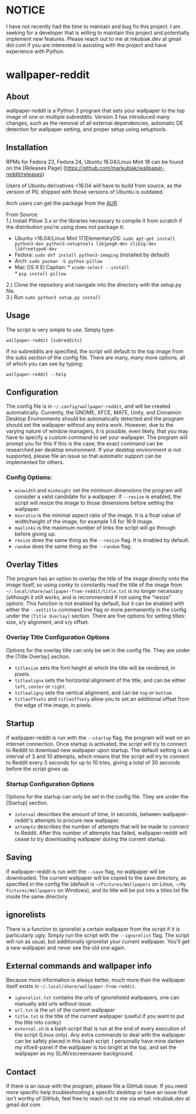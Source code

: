 # NOTICE  
I have not recently had the time to maintain and bug fix this project. I am seeking for a developer that is willing to maintain this project and potentially implement new features. Please reach out to me at mkubiak.dev at gmail dot com if you are interested in assisting with the project and have experience with Python.  

# wallpaper-reddit
## About
wallpaper-reddit is a Python 3 program that sets your wallpaper to the top image of one or multiple subreddits.  Version 3 has introduced many changes, such as the removal of all external dependencies, automatic DE detection for wallpaper setting, and proper setup using setuptools.  

## Installation
RPMs for Fedora 23, Fedora 24, Ubuntu 16.04/Linux Mint 18 can be found on the [Releases Page] (https://github.com/markubiak/wallpaper-reddit/releases)  

Users of Ubuntu derivatives <16.04 will have to build from source, as the version of PIL shipped with those versions of Ubuntu is outdated.  

Arch users can get the package from the [AUR](https://aur.archlinux.org/packages/wallpaper-reddit-git/)  

From Source:  
1.) Install Pillow 3.x or the libraries necessary to compile it from scratch if the distribution you're using does not package it:  
   - Ubuntu <16.04/Linux Mint 17/ElementaryOS: `sudo apt-get install python3-dev python3-setuptools libjpeg8-dev zlib1g-dev libfreetype6-dev`  
   - Fedora: `sudo dnf install python3-imaging` (installed by default)  
   - Arch: `sudo pacman -S python-pillow`  
   - Mac OS X El Capitan: 
    * `xcode-select --install`  
    * `pip install pillow`  

2.) Clone the repository and navigate into the directory with the setup.py file.  
3.) Run `sudo python3 setup.py install`  

## Usage
The script is very simple to use.  Simply type:  

  `wallpaper-reddit [subreddits]`  
  
If no subreddits are specified, the script will default to the top image from the subs section of the config file.  There are many, many more options, all of which you can see by typing:  

  `wallpaper-reddit --help`  

## Configuration  
The config file is in `~/.config/wallpaper-reddit`, and will be created automatically.  Currently, the GNOME, XFCE, MATE, Unity, and Cinnamon Desktop Environments should be automatically detected and the program should set the wallpaper without any extra work.  However, due to the varying nature of window managers, it is possible, even likely, that you may have to specify a custom command to set your wallpaper.  The program will prompt you for this if this is the case; the exact command can be researched per desktop environment.  If your desktop environment is not supported, please file an issue so that automatic support can be implemented for others.  
### Config Options:  
- `minwidth` and `minheight` set the minimum dimensions the program will consider a valid candidate for a wallpaper.  If `--resize` is enabled, the script will resize the image to those dimensions before setting the wallpaper.
- `minratio` is the minimal aspect ratio of the image. It is a float value of width/height of the image, for example 1.6 for 16:9 image.
- `maxlinks` is the maximum number of links the script will go through before giving up.
- `resize` does the same thing as the `--resize` flag.  It is enabled by default.
- `random` does the same thing as the `--random` flag.

## Overlay Titles
The program has an option to overlay the title of the image directly onto the image itself, so using conky to constantly read the title of the image from `~/.local/share/wallpaper-from-reddit/title.txt` is no longer necessary (although it still works, and is recommended if not using the "resize" option).  This function is not enabled by default, but it can be enabled with either the `--settitle` command line flag or more permanently in the config under the `[Title Overlay]` section. There are five options for setting titles: size, x/y alignment, and x/y offset.  

### Overlay Title Configuration Options
Options for the overlay title can only be set in the config file.  They are under the [Title Overlay] section.
 - `titlesize` sets the font height at which the title will be rendered, in pixels.
 - `titlealignx` sets the horizontal alignment of the title, and can be either `left`, `center` or `right`.
 - `titlealigny` sets the vertical alignment, and can be `top` or `bottom`.
 - `titleoffsetx` and `titleoffsety` allow you to set an additional offset from the edge of the image, in pixels.

## Startup
If wallpaper-reddit is run with the `--startup` flag, the program will wait on an internet connection.   Once startup is activated, the script will try to connect to Reddit to download new wallpaper upon startup.  The default setting is an interval of 3 and 10 attempts, which means that the script will try to connect to Reddit every 3 seconds for up to 10 tries, giving a total of 30 seconds before the script gives up.  
### Startup Configuration Options
Options for the startup can only be set in the config file.  They are under the [Startup] section.
-  `interval` describes the amount of time, in seconds, between wallpaper-reddit's attempts to procure new wallpaper.
 - `attempts` describes the number of attempts that will be made to connect to Reddit. After this number of attempts has failed, wallpaper-reddit will cease to try downloading wallpaper during the current startup.  

## Saving
If wallpaper-reddit is run with the `--save` flag, no wallpaper will be downloaded.  The current wallpaper will be copied to the save directory, as specified in the config file (default is `~/Pictures/Wallpapers` on Linux, `~/My Pictures/Wallpapers` on Windows), and its title will be put into a titles.txt file inside the same directory.  

## ignorelists
There is a function to ignorelist a certain wallpaper from the script if it is particularly ugly.  Simply run the script with the `--ignorelist` flag.  The script will run as usual, but additionally ignorelist your current wallpaper.  You'll get a new wallpaper and never see the old one again.  

## External commands and wallpaper info
Because more information is always better, much more than the wallpaper itself exists in `~/.local/share/wallpaper-from-reddit`.
- `ignorelist.txt` contains the urls of ignorelisted wallpapers, one can manually add urls without issue.
- `url.txt` is the url of the current wallpaper
- `title.txt` is the title of the current wallpaper (useful if you want to put the title into conky)
- `external.sh` is a bash script that is run at the end of every execution of the script (Linux only).  Any extra commands to deal with the wallpaper can be safely placed in this bash script.  I personally have mine darken my xfce4-panel if the wallpaper is too bright at the top, and set the wallpaper as my SLiM/xscreensaver background.

## Contact
If there is an issue with the program, please file a GitHub issue.  If you need more specific help troubleshooting a specific desktop or have an issue that isn't worthy of GitHub, feel free to reach out to me via email: mkubiak.dev at gmail dot com
